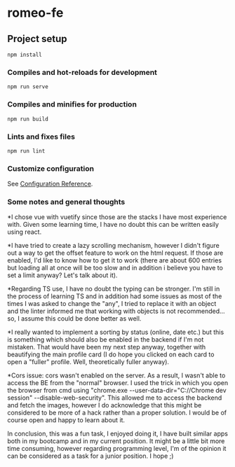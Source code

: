 # romeo-fe

## Project setup
```
npm install
```

### Compiles and hot-reloads for development
```
npm run serve
```

### Compiles and minifies for production
```
npm run build
```

### Lints and fixes files
```
npm run lint
```

### Customize configuration
See [Configuration Reference](https://cli.vuejs.org/config/).

### Some notes and general thoughts
*I chose vue with vuetify since those are the stacks I have most experience with. Given some learning time, I have no doubt this can be written easily using react.
 
*I have tried to create a lazy scrolling mechanism, however I didn't figure out a way to get the offset feature to work on the html request.
If those are enabled, I'd like to know how to get it to work (there are about 600 entries but loading all at once will be too slow
and in addition i believe you have to set a limit anyway? Let's talk about it).
 
*Regarding TS use, I have no doubt the typing can be stronger. I'm still in the process of learning TS
and in addition had some issues as most of the times I was asked to change the "any", I tried to replace it
with an object and the linter informed me that working with objects is not recommended... so, I assume this could be done better as well.
 
*I really wanted to implement a sorting by status (online, date etc.) but this is something which should also be enabled in the backend if I'm not mistaken. That would have been my next step anyway, together with beautifying the main profile card (I do hope you clicked on each card to open a "fuller" profile. Well, theoretically fuller anyway).

*Cors issue: cors wasn't enabled on the server. As a result, I wasn't able to access the BE from the "normal" browser. I used the trick in which you open the browser from cmd using "chrome.exe --user-data-dir="C://Chrome dev session" --disable-web-security". This allowed me to access the backend and fetch the images, however I do acknowledge that this might be considered to be more of a hack rather than a proper solution. I would be of course open and happy to learn about it.
 
In conclusion, this was a fun task, I enjoyed doing it, I have built similar apps both in my bootcamp and in my current position.
It might be a little bit more time consuming, however regarding programming level, I'm of the opinion it can be considered as a task for a junior position. I hope ;)
